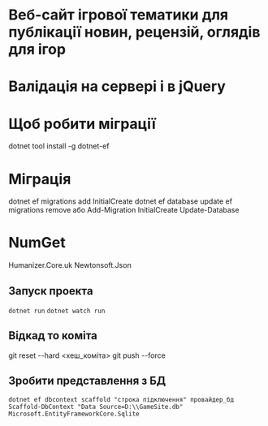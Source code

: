 # Веб-сайт ігрової тематики для публікації новин, рецензій, оглядів для ігор
# Валідація на сервері і в jQuery

# Щоб робити міграції
dotnet tool install -g dotnet-ef
# Міграція
dotnet ef migrations add InitialCreate
dotnet ef database update
ef migrations remove
або 
Add-Migration InitialCreate
Update-Database
# NumGet
Humanizer.Core.uk
Newtonsoft.Json

## Запуск проекта
```dotnet run```
```dotnet watch run```

## Відкад то коміта
git reset --hard <хеш_коміта>
git push --force

## Зробити представлення з БД
```dotnet ef dbcontext scaffold "строка підключення" провайдер_бд```
```Scaffold-DbContext "Data Source=D:\\GameSite.db" Microsoft.EntityFrameworkCore.Sqlite```